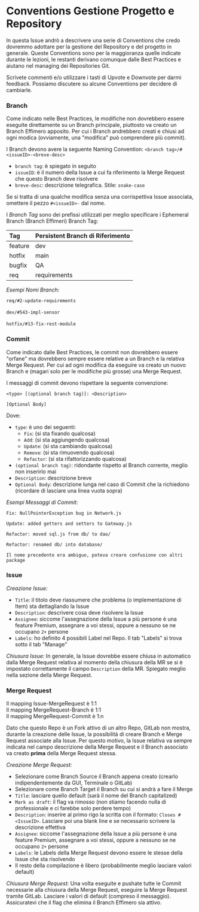 # Conventions Gestione Progetto e Repository

In questa Issue andrò a descrivere una serie di Conventions che credo dovremmo adottare per la gestione del Repository e del progetto in generale. Queste Conventions sono per la maggioranza quelle indicate durante le lezioni, le restanti derivano comunque dalle Best Practices e aiutano nel managing dei Repositories Git.

Scrivete commenti e/o utilizzare i tasti di Upvote e Downvote per darmi feedback. Possiamo discutere su alcune Conventions per decidere di cambiarle.


### Branch

Come indicato nelle Best Practices, le modifiche non dovrebbero essere eseguite direttamente su un Branch principale, piuttosto va creato un Branch Effimero apposito.
Per cui i Branch andrebbero creati e chiusi ad ogni modica (ovviamente, una "modifica" può comprendere più commit).

I Branch devono avere la seguente Naming Convention: `<branch tag>/#<issueID>-<breve-desc>`
- `branch tag`: è spiegato in seguito
- `issueID`: è il numero della Issue a cui fa riferimento la Merge Request che questo Branch deve risolvere
- `breve-desc`: descrizione telegrafica. Stile: `snake-case`

Se si tratta di una qualche modifica senza una corrispettiva Issue associata, omettere il pezzo `#<issueID>-` dal nome.

I _Branch Tag_ sono dei prefissi utilizzati per meglio specificare i Ephemeral Branch (Branch Effimeri) Branch Tag:

| Tag     | Persistent Branch di Riferimento |
| :-----  | :------------------------------- |
| feature | dev                              |
| hotfix  | main                             |
| bugfix  | QA                               |
| req     | requirements                     |


_Esempi Nomi Branch:_

`req/#2-update-requirements` <br><br>
`dev/#543-impl-sensor` <br><br>
`hotfix/#13-fix-rest-module`


### Commit

Come indicato dalle Best Practices, le commit non dovrebbero essere "orfane" ma dovrebbero sempre essere relative a un Branch e la relativa Merge Request. Per cui ad ogni modifica da eseguire va creato un nuovo Branch e (magari solo per le modifiche più grosse) una Merge Request.

I messaggi di commit devono rispettare la seguente convenzione:

```
<type> [(optional branch tag)]: <Description>

[Optional Body]
```

Dove:
- `type`: è uno dei seguenti:
  - `Fix`: (si sta fixando qualcosa)
  - `Add`: (si sta aggiungendo qualcosa)
  - `Update`: (si sta cambiando qualcosa)
  - `Remove`: (si sta rimuovendo qualcosa)
  - `Refactor`: (si sta rifattorizzando qualcosa)
- `(optional branch tag)`: ridondante rispetto al Branch corrente, meglio non inserirlo mai
- `Description`: descrizione breve
- `Optional Body`: descrizione lunga nel caso di Commit che la richiedono (ricordare di lasciare una linea vuota sopra)


_Esempi Messaggi di Commit:_
```
Fix: NullPointerException bug in Network.js
```

```
Update: added getters and setters to Gateway.js
```

```
Refactor: moved sql.js from db/ to dao/
```

```
Refactor: renamed db/ into database/

Il nome precedente era ambiguo, poteva creare confusione con altri package
```


### Issue

_Creazione Issue:_
- `Title`: il titolo deve riassumere che problema (o implementazione di Item) sta dettagliando la Issue
- `Description`: descrivere cosa deve risolvere la Issue
- `Assignee`: siccome l'assegnazione della Issue a più persone è una feature Premium, assegnare a voi stessi, oppure a nessuno se ne occupano `2+` persone
- `Labels`: ho definito 4 possibili Label nel Repo. Il tab "Labels" si trova sotto il tab "Manage"

_Chiusura Issue:_
In generale, la Issue dovrebbe essere chiusa in automatico dalla Merge Request relativa al momento della chiusura della MR se si è impostato correttamente il campo `Description` della MR. Spiegato meglio nella sezione della Merge Request.


### Merge Request

Il mapping Issue-MergeRequest è 1:1 <br>
Il mapping MergeRequest-Branch è 1:1 <br>
Il mapping MergeRequest-Commit è 1:n <br>

Dato che questo Repo è un Fork attivo di un altro Repo, GitLab non mostra, durante la creazione delle Issue, la possibilità di creare Branch e Merge Request associate alla Issue.
Per questo motivo, la Issue relativa va sempre indicata nel campo descrizione della Merge Request e il Branch associato va creato __prima__ della Merge Request stessa.

_Creazione Merge Request:_
- Selezionare come Branch Source il Branch appena creato (crearlo indipendentemente da GUI, Terminale o GitLab)
- Selezionare come Branch Target il Branch su cui si andrà a fare il Merge
- `Title`: lasciare quello default (sarà il nome del Branch capitalized)
- `Mark as draft`: il flag va rimosso (non stiamo facendo nulla di professionale e ci farebbe solo perdere tempo)
- `Description`: inserire al primo rigo la scritta con il formato: `Closes #<IssueID>`. Lasciare poi una blank line e se necessario scrivere la descrizione effettiva
- `Assignee`: siccome l'assegnazione della Issue a più persone è una feature Premium, assegnare a voi stessi, oppure a nessuno se ne occupano `2+` persone
- `Labels`: le Labels della Merge Request devono essere le stesse della Issue che sta risolvendo
- Il resto della compilazione è libero (probabilmente meglio lasciare valori default)

_Chiusura Merge Request:_
Una volta eseguite e pushate tutte le Commit necessarie alla chiusura della Merge Request, eseguire la Merge Request tramite GitLab.
Lasciare i valori di default (compreso il messaggio). Assicuratevi che il flag che elimina il Branch Effimero sia attivo.